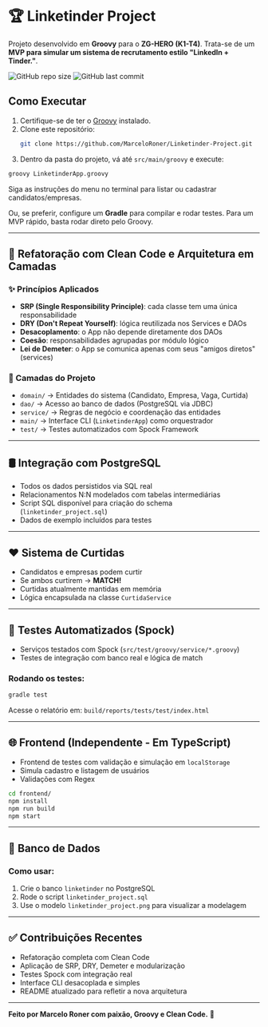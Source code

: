 # 🏆 Linketinder Project

Projeto desenvolvido em **Groovy** para o **ZG-HERO (K1-T4)**. Trata-se de um **MVP para simular um sistema de recrutamento estilo "LinkedIn + Tinder."**.

![GitHub repo size](https://img.shields.io/github/repo-size/MarceloRoner/Linketinder-Project)
![GitHub last commit](https://img.shields.io/github/last-commit/MarceloRoner/Linketinder-Project)

## Como Executar
1. Certifique-se de ter o [Groovy](https://groovy-lang.org/) instalado.
2. Clone este repositório:
   ```bash
   git clone https://github.com/MarceloRoner/Linketinder-Project.git
   ```
3. Dentro da pasta do projeto, vá até `src/main/groovy` e execute:

```bash
groovy LinketinderApp.groovy
```

Siga as instruções do menu no terminal para listar ou cadastrar candidatos/empresas.

Ou, se preferir, configure um **Gradle** para compilar e rodar testes. Para um MVP rápido, basta rodar direto pelo Groovy.

---

## 🔄 Refatoração com Clean Code e Arquitetura em Camadas

### ✨ Princípios Aplicados
- **SRP (Single Responsibility Principle)**: cada classe tem uma única responsabilidade
- **DRY (Don't Repeat Yourself)**: lógica reutilizada nos Services e DAOs
- **Desacoplamento**: o App não depende diretamente dos DAOs
- **Coesão**: responsabilidades agrupadas por módulo lógico
- **Lei de Demeter**: o App se comunica apenas com seus "amigos diretos" (services)

### 🧱 Camadas do Projeto
- `domain/` → Entidades do sistema (Candidato, Empresa, Vaga, Curtida)
- `dao/` → Acesso ao banco de dados (PostgreSQL via JDBC)
- `service/` → Regras de negócio e coordenação das entidades
- `main/` → Interface CLI (`LinketinderApp`) como orquestrador
- `test/` → Testes automatizados com Spock Framework

---

## 🛢️ Integração com PostgreSQL
- Todos os dados persistidos via SQL real
- Relacionamentos N:N modelados com tabelas intermediárias
- Script SQL disponível para criação do schema (`linketinder_project.sql`)
- Dados de exemplo incluídos para testes

---

## ❤️ Sistema de Curtidas
- Candidatos e empresas podem curtir
- Se ambos curtirem → **MATCH!**
- Curtidas atualmente mantidas em memória
- Lógica encapsulada na classe `CurtidaService`

---

## 🧪 Testes Automatizados (Spock)
- Serviços testados com Spock (`src/test/groovy/service/*.groovy`)
- Testes de integração com banco real e lógica de match

### Rodando os testes:
```bash
gradle test
```
Acesse o relatório em: `build/reports/tests/test/index.html`

---

## 🌐 Frontend (Independente - Em TypeScript)
- Frontend de testes com validação e simulação em `localStorage`
- Simula cadastro e listagem de usuários
- Validações com Regex

```bash
cd frontend/
npm install
npm run build
npm start
```

---

## 🧮 Banco de Dados
### Como usar:
1. Crie o banco `linketinder` no PostgreSQL
2. Rode o script `linketinder_project.sql`
3. Use o modelo `linketinder_project.png` para visualizar a modelagem

---

## ✅ Contribuições Recentes
- Refatoração completa com Clean Code
- Aplicação de SRP, DRY, Demeter e modularização
- Testes Spock com integração real
- Interface CLI desacoplada e simples
- README atualizado para refletir a nova arquitetura

---

**Feito por Marcelo Roner com paixão, Groovy e Clean Code.** 🚀
